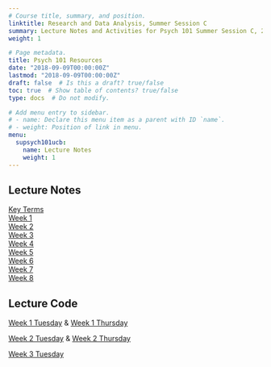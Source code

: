 ```yaml
---
# Course title, summary, and position.
linktitle: Research and Data Analysis, Summer Session C
summary: Lecture Notes and Activities for Psych 101 Summer Session C, 2020 taught by Professor Perez.
weight: 1

# Page metadata.
title: Psych 101 Resources
date: "2018-09-09T00:00:00Z"
lastmod: "2018-09-09T00:00:00Z"
draft: false  # Is this a draft? true/false
toc: true  # Show table of contents? true/false
type: docs  # Do not modify.

# Add menu entry to sidebar.
# - name: Declare this menu item as a parent with ID `name`.
# - weight: Position of link in menu.
menu:
  supsych101ucb:
    name: Lecture Notes
    weight: 1
---
```


## Lecture Notes

<a href = "https://www.perezamanda.com/courses/supsych101ucb/w1rm_overview"> Key Terms </a> </br>
<a href = "https://www.perezamanda.com/courses/supsych101ucb/w1"> Week 1 </a> </br>
<a href = "https://www.perezamanda.com/courses/supsych101ucb/w2"> Week 2 </a> </br>
<a href = "https://www.perezamanda.com/courses/supsych101ucb/w3"> Week 3 </a> </br>
<a href = "https://www.perezamanda.com/courses/supsych101ucb/w4"> Week 4 </a> </br>
<a href = "https://www.perezamanda.com/courses/supsych101ucb/w5"> Week 5 </a> </br>
<a href = "https://www.perezamanda.com/courses/supsych101ucb/w6"> Week 6 </a> </br>
<a href = "https://www.perezamanda.com/courses/supsych101ucb/w7"> Week 7 </a> </br>
<a href = "https://www.perezamanda.com/courses/supsych101ucb/w8"> Week 8 </a>


## Lecture Code

<a href = "https://www.perezamanda.com/courses/supsych101ucb/W1_Tues.pdf"> Week 1 Tuesday</a> & <a href = "https://www.perezamanda.com/courses/supsych101ucb/W1_Thursday.pdf"> Week 1 Thursday</a> </br>

<a href = "https://www.perezamanda.com/courses/supsych101ucb/W2_Tues.pdf"> Week 2 Tuesday</a> & <a href = "https://www.perezamanda.com/courses/supsych101ucb/W2_Thursday.pdf"> Week 2 Thursday</a> </br>

<a href = "https://www.perezamanda.com/courses/supsych101ucb/W3_Tuesday.pdf"> Week 3 Tuesday</a>  </br>


